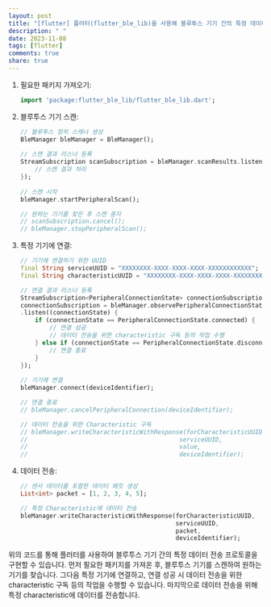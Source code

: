 ```yaml
---
layout: post
title: "[flutter] 플러터(flutter_ble_lib)을 사용해 블루투스 기기 간의 특정 데이터 전송 프로토콜을 구현하는 방법은 무엇인가요?"
description: " "
date: 2023-11-08
tags: [flutter]
comments: true
share: true
---
```


1. 필요한 패키지 가져오기:
   ```dart
   import 'package:flutter_ble_lib/flutter_ble_lib.dart';
   ```

2. 블루투스 기기 스캔:
   ```dart
   // 블루투스 장치 스캐너 생성
   BleManager bleManager = BleManager();
  
   // 스캔 결과 리스너 등록
   StreamSubscription scanSubscription = bleManager.scanResults.listen((scanResult){
       // 스캔 결과 처리
   });
  
   // 스캔 시작
   bleManager.startPeripheralScan();

   // 원하는 기기를 찾은 후 스캔 중지
   // scanSubscription.cancel();
   // bleManager.stopPeripheralScan();
   ```

3. 특정 기기에 연결:
   ```dart
   // 기기에 연결하기 위한 UUID
   final String serviceUUID = "XXXXXXXX-XXXX-XXXX-XXXX-XXXXXXXXXXXX";
   final String characteristicUUID = "XXXXXXXX-XXXX-XXXX-XXXX-XXXXXXXXXXXX";

   // 연결 결과 리스너 등록
   StreamSubscription<PeripheralConnectionState> connectionSubscription;
   connectionSubscription = bleManager.observePeripheralConnectionState(deviceIdentifier)
   .listen((connectionState) {
       if (connectionState == PeripheralConnectionState.connected) {
           // 연결 성공
           // 데이터 전송을 위한 characteristic 구독 등의 작업 수행
       } else if (connectionState == PeripheralConnectionState.disconnected) {
           // 연결 종료
       }
   });
  
   // 기기에 연결
   bleManager.connect(deviceIdentifier);

   // 연결 종료
   // bleManager.cancelPeripheralConnection(deviceIdentifier);

   // 데이터 전송을 위한 Characteristic 구독
   // bleManager.writeCharacteristicWithResponse(forCharacteristicUUID, 
   //                                          serviceUUID, 
   //                                          value, 
   //                                          deviceIdentifier);
   ```

4. 데이터 전송:
   ```dart
   // 센서 데이터를 포함한 데이터 패킷 생성
   List<int> packet = [1, 2, 3, 4, 5];

   // 특정 Characteristic에 데이터 전송
   bleManager.writeCharacteristicWithResponse(forCharacteristicUUID, 
                                              serviceUUID, 
                                              packet, 
                                              deviceIdentifier);
   ```

위의 코드를 통해 플러터를 사용하여 블루투스 기기 간의 특정 데이터 전송 프로토콜을 구현할 수 있습니다. 먼저 필요한 패키지를 가져온 후, 블루투스 기기를 스캔하여 원하는 기기를 찾습니다. 그다음 특정 기기에 연결하고, 연결 성공 시 데이터 전송을 위한 characteristic 구독 등의 작업을 수행할 수 있습니다. 마지막으로 데이터 전송을 위해 특정 characteristic에 데이터를 전송합니다.